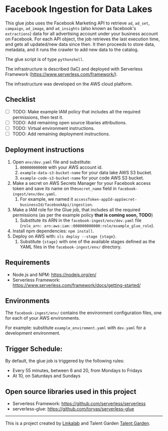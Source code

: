 # Facebook Ingestion for Data Lakes

This glue jobs uses the Facebook Marketing API to retrieve `ad`, `ad_set`, `campaign`, `ad_image`, and `ad_insights` (also known as facebook's `extractions`) data for all advertising account under your business account on Facebook. 
For each API object, the job retrieves the last execution time, and gets all updated/new data since then. It then proceeds to store data, metadata, and it runs the crawler to add new data to the catalog.

The glue script is of type `pythonshell`.

The infrastructure is described (IaC) and deployed with Serverless Framework (https://www.serverless.com/framework/).

The infrastructure was developed on the AWS cloud platform.

## Checklist

- [ ] TODO: Make example IAM policy that includes all the required permissions, then test it.
- [ ] TODO: Add remaining open source libaries attributions.
- [ ] TODO: Virtual environment instructions.
- [ ] TODO: Add remaining deployment instructions.

## Deployment instructions

1. Open `env/dev.yaml` file and substitute:
   1. `000000000000` with your AWS account id.
   2. `example-data-s3-bucket-name` for your data lake AWS S3 bucket.
   3. `example-code-s3-bucket-name` for your code AWS S3 bucket.
2. Make a secret on AWS Secrets Manager for your Facebook access token and save its name on the`secret_name` field in `facebook-ingest/env/dev.yaml`.
   1. For example, we named it `accessToken-appId-appSecret-businessId/facebookApi/ingestion`.
3. Make a IAM role for the Glue job, that includes all the required permissions (as per the example policy **that is coming soon, TODO**)
   1. Substitute its ARN in the `facebook-ingest/env/dev.yaml` file (`role_arn: arn:aws:iam::000000000000:role/example_glue_role`).
4. Install npm dependencies: `npm install`.
5. Deploy on AWS with: `sls deploy --stage {stage}`.
   1. Substitute `{stage}` with one of the available stages defined as the YAML files in the `facebook-ingest/env/` directory.


## Requirements

- Node.js and NPM: https://nodejs.org/en/
- Serverless Framework: https://www.serverless.com/framework/docs/getting-started/

## Environments

The `facebook-ingest/env/` contains the environment configuration files, one for each of your AWS environments.

For example: substitute `example_enviroment.yaml` with `dev.yaml` for a development environment.

## Trigger Schedule:

By default, the glue job is triggered by the following rules:

- Every 55 minutes, between 6 and 20, from Mondays to Fridays
- At 10, on Saturdays and Sundays

## Open source libraries used in this project

- Serverless Framework: https://github.com/serverless/serverless
- serverless-glue: https://github.com/toryas/serverless-glue


---

This is a project created by [Linkalab](https://linkalab.it) and Talent Garden [Talent Garden](https://talentgarden.org).

